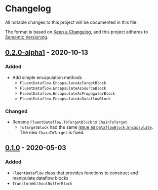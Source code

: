 # Changelog
All notable changes to this project will be documented in this file.

The format is based on [Keep a Changelog](https://keepachangelog.com/en/1.1.0/),
and this project adheres to [Semantic Versioning](https://semver.org/spec/v2.0.0.html).

## [0.2.0-alpha1] - 2020-10-13
### Added
- Add simple encapulation methods
    - `FluentDataflow.EncapsulateAsTargetBlock`
    - `FluentDataflow.EncapsulateAsSourceBlock`
    - `FluentDataflow.EncapsulateAsPropagatorBlock`
    - `FluentDataflow.EncapsulateAsDataflowBlock`

### Changed
- Rename `FluentDataflow.ToTargetBlock` to `ChainToTarget`
    - `ToTargetBlock` had the same [issue as `DataflowBlock.Encapsulate`](https://github.com/dotnet/runtime/issues/35751). The new `ChainToTarget` is fixed.

## [0.1.0] - 2020-05-03
### Added
- `FluentDataflow` class that provides functions to construct and manipulate dataflow blocks
- `TransformWithoutBufferBlock`

[0.2.0-alpha1]: https://github.com/azyobuzin/BiDaFlow/releases/tag/core-v0.2.0-alpha1
[0.1.0]: https://github.com/azyobuzin/BiDaFlow/releases/tag/core-v0.1.0
